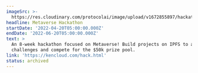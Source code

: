 ```yaml
---
imageSrc: >-
  https://res.cloudinary.com/protocolai/image/upload/v1672855897/hackathons/metaverse-2022a_fhlhui.png
headline: Metaverse Hackathon
startDate: '2022-04-20T05:00:00.000Z'
endDate: '2022-06-20T05:00:00.000Z'
text: >
  An 8-week hackathon focused on Metaverse! Build projects on IPFS to answer
  challenges and compete for the $50k prize pool.
link: 'https://kencloud.com/hack.html'
status: archived
---
```


